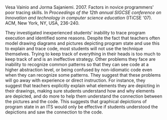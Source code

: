 Vesa Vainio and Jorma Sajaniemi. 2007. Factors in novice programmers' poor tracing skills. In _Proceedings of the 12th annual SIGCSE conference on Innovation and technology in computer science education_ (ITiCSE '07). ACM, New York, NY, USA, 236-240.

They investigated inexperienced students' inability to trace program execution and identified some reasons.  Despite the fact that teachers often model drawing diagrams and pictures depicting program state and use this to explain and trace code, most students will not use the technique themselves.  Trying to keep track of everything in their heads is too much to keep track of and is an ineffective strategy.  Other problems they face are inability to recognize common patterns so that they can see code at a higher abstraction level, or being confused by non-idiomatic code even when they can recognize some patterns.  They suggest that these problems will go away with experience or direct instruction.  For instance, they suggest that teachers explicitly explain what elements they are depicting in their drawings, making sure students understand how and why elements are depicted, and do more to help them understand the connection between the pictures and the code.  This suggests that graphical depictions of program state in an ITS would only be effective if students understood the depictions and saw the connection to the code.